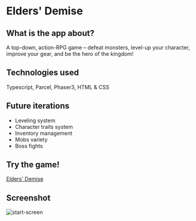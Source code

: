 # Elders' Demise

## What is the app about?

A top-down, action-RPG game – defeat monsters, level-up your character, improve your
gear, and be the hero of the kingdom! 

## Technologies used

Typescript, Parcel, Phaser3, HTML & CSS

## Future iterations

- Leveling system
- Character traits system
- Inventory management
- Mobs variety
- Boss fights

## Try the game!
[Elders' Demise](https://elders-demise.herokuapp.com)


## Screenshot

![start-screen](https://res.cloudinary.com/dxvqf8kpg/image/upload/v1558377012/elders-start_xjwoie.png)



